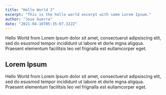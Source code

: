 ```yaml
---
title: "Hello World 2"
excerpt: "This is the hello world excerpt with some Lorem Ipsum."
author: "Jose Guerra"
date: "2021-04-16T05:35:07.322Z"
---
```


Hello World from Lorem Ipsum dolor sit amet, consectuerut adipsiscing elit, sed do esusmod tempor incididunt ut labore et dorle mgna aligqua. Praesent elementum facilitsis leo vel frignalla est eullamcorper eget.

## Lorem Ipsum

Hello World from Lorem Ipsum dolor sit amet, consectuerut adipsiscing elit, sed do esusmod tempor incididunt ut labore et dorle mgna aligqua. Praesent elementum facilitsis leo vel frignalla est eullamcorper eget.